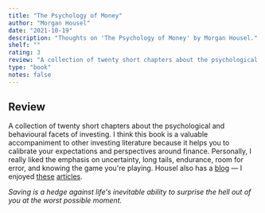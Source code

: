 ```yaml
---
title: "The Psychology of Money"
author: "Morgan Housel"
date: "2021-10-19"
description: "Thoughts on 'The Psychology of Money' by Morgan Housel."
shelf: ""
rating: 3
review: "A collection of twenty short chapters about the psychological and behavioural facets of investing. I think this book is a valuable accompaniment to other investing literature because it helps you to calibrate your expectations and perspectives around finance. Personally, I really liked the emphasis on uncertainty, long tails, endurance, room for error, and knowing the game you're playing. Housel also has a <a href='https://www.collaborativefund.com/blog/' target='_blank'>blog</a> — I enjoyed <a href='https://www.collaborativefund.com/blog/PF/' target='_blank'>these</a> <a href='https://www.collaborativefund.com/blog/speculation/' target='_blank'>articles</a>.<br/><br/><i>Saving is a hedge against life's inevitable ability to surprise the hell out of you at the worst possible moment.</i>"
type: "book"
notes: false
---
```


## Review

A collection of twenty short chapters about the psychological and behavioural facets of investing. I think this book is a valuable accompaniment to other investing literature because it helps you to calibrate your expectations and perspectives around finance. Personally, I really liked the emphasis on uncertainty, long tails, endurance, room for error, and knowing the game you're playing. Housel also has a [blog](https://www.collaborativefund.com/blog/) — I enjoyed [these](https://www.collaborativefund.com/blog/PF/) [articles](https://www.collaborativefund.com/blog/speculation/).

_Saving is a hedge against life's inevitable ability to surprise the hell out of you at the worst possible moment._
